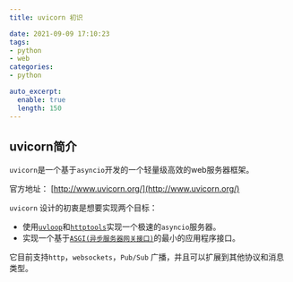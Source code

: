 ```yaml
---
title: uvicorn 初识

date: 2021-09-09 17:10:23
tags:
- python
- web
categories:
- python

auto_excerpt:
  enable: true
  length: 150
---
```


## uvicorn简介

`uvicorn`是一个基于`asyncio`开发的一个轻量级高效的web服务器框架。

官方地址： [http://www.uvicorn.org/](http://www.uvicorn.org/)

`uvicorn` 设计的初衷是想要实现两个目标：

- 使用[`uvloop`](https://link.juejin.cn?target=https%3A%2F%2Fgithub.com%2FMagicStack%2Fuvloop)和[`httptools`](https://link.juejin.cn?target=https%3A%2F%2Fgithub.com%2FMagicStack%2Fhttptools)实现一个极速的`asyncio`服务器。
- 实现一个基于[`ASGI(异步服务器网关接口)`](https://link.juejin.cn?target=http%3A%2F%2Fchannels.readthedocs.io%2Fen%2Fstable%2Fasgi.html)的最小的应用程序接口。

它目前支持`http`，`websockets`，`Pub/Sub` 广播，并且可以扩展到其他协议和消息类型。

